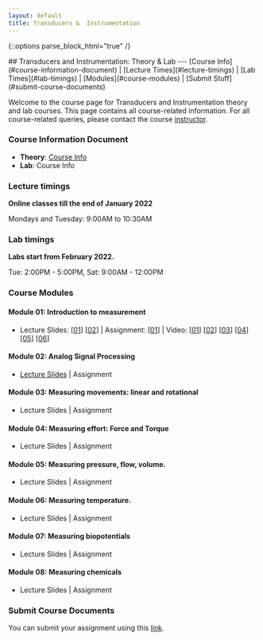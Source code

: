 ```yaml
---
layout: default
title: Transducers &  Instrumentation
---
```

{::options parse_block_html="true" /}
<div class="well">
## Transducers and Instrumentation: Theory & Lab
---
[Course Info](#course-information-document) |
[Lecture Times](#lecture-timings) |
[Lab Times](#lab-timings) |
[Modules](#course-modules) |
[Submit Stuff](#submit-course-documents)

Welcome to the course page for Transducers and Instrumentation theory and lab courses. This page contains all course-related information. For all course-related queries, please contact the course [instructor](mailto:siva82kb@cmcvellore.ac.in).

### Course Information Document
- **Theory**: [Course Info](https://github.com/siva82kb/teaching/raw/master/transducers_and_instrumentation/info/course_info.pdf) 
- **Lab**: Course Info

### Lecture timings
**Online classes till the end of January 2022**

Mondays and Tuesday: 9:00AM to 10:30AM

### Lab timings
**Labs start from February 2022.**

Tue: 2:00PM - 5:00PM, Sat: 9:00AM - 12:00PM

### Course Modules
#### Module 01: Introduction to measurement
- Lecture Slides: [[01](https://github.com/siva82kb/teaching/raw/master/transducers_and_instrumentation/lectures/module-01/module01-01.pdf)] [[02](https://github.com/siva82kb/teaching/raw/master/transducers_and_instrumentation/lectures/module-01/module01-02.pdf)] | 
 Assignment: [[01](https://github.com/siva82kb/teaching/raw/master/transducers_and_instrumentation/assignment/assignment-01.pdf)] | 
 Video: [[01](https://youtu.be/99bOpjIB8sw)] [[02](https://youtu.be/Q5y1_s6hi6o)] [[03](https://youtu.be/VyfCm8ByACg)] [[04](https://youtu.be/WMoqoHO52ic)] [[05](https://youtu.be/UBPEWRrNDk0)] [[06](https://youtu.be/wRX8pVv7z3w)]

#### Module 02: Analog Signal Processing
- [Lecture Slides](https://github.com/siva82kb/teaching/raw/master/transducers_and_instrumentation/lectures/module-02/module02.pdf) | 
  Assignment

#### Module 03: Measuring movements: linear and rotational
- Lecture Slides |
  Assignment

#### Module 04: Measuring effort: Force and Torque
- Lecture Slides | 
  Assignment

#### Module 05: Measuring pressure, flow, volume.
- Lecture Slides | 
  Assignment

#### Module 06: Measuring temperature.
- Lecture Slides | 
  Assignment

#### Module 07: Measuring biopotentials
- Lecture Slides | 
  Assignment

#### Module 08: Measuring chemicals
- Lecture Slides | 
  Assignment


### Submit Course Documents

You can submit your assignment using this [link](https://forms.gle/B5vUAqjis1ya6DT57).

</div>
